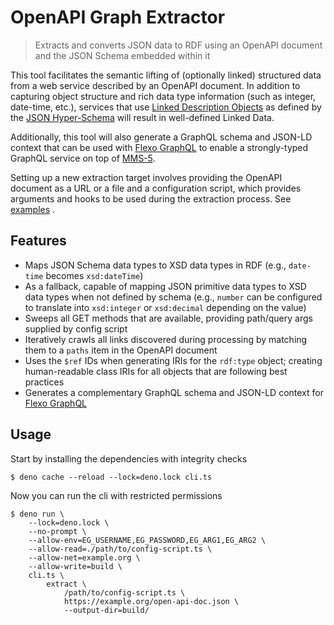 # OpenAPI Graph Extractor

> Extracts and converts JSON data to RDF using an OpenAPI document and the JSON Schema embedded within it

This tool facilitates the semantic lifting of (optionally linked) structured data from a web service described by an OpenAPI document. In addition to capturing object structure and rich data type information (such as integer, date-time, etc.), services that use [Linked Description Objects](https://json-schema.org/draft/2019-09/json-schema-hypermedia.html#ldo) as defined by the [JSON Hyper-Schema](https://json-schema.org/draft/2019-09/json-schema-hypermedia.html) will result in well-defined Linked Data.

Additionally, this tool will also generate a GraphQL schema and JSON-LD context that can be used with [Flexo GraphQL](https://github.com/Open-MBEE/flexo-graphql) to enable a strongly-typed GraphQL service on top of [MMS-5](https://github.com/Open-MBEE/mms5-layer1-service).

Setting up a new extraction target involves providing the OpenAPI document as a URL or a file and a configuration script, which provides arguments and hooks to be used during the extraction process. See [examples](/examples/) .


## Features

 - Maps JSON Schema data types to XSD data types in RDF (e.g., `date-time` becomes `xsd:dateTime`)
 - As a fallback, capable of mapping JSON primitive data types to XSD data types when not defined by schema (e.g., `number` can be configured to translate into `xsd:integer` or `xsd:decimal` depending on the value)
 - Sweeps all GET methods that are available, providing path/query args supplied by config script
 - Iteratively crawls all links discovered during processing by matching them to a `paths` item in the OpenAPI document
 - Uses the `$ref` IDs when generating IRIs for the `rdf:type` object; creating human-readable class IRIs for all objects that are following best practices
 - Generates a complementary GraphQL schema and JSON-LD context for [Flexo GraphQL](https://github.com/Open-MBEE/flexo-graphql)


## Usage

Start by installing the dependencies with integrity checks
```console
$ deno cache --reload --lock=deno.lock cli.ts
```

Now you can run the cli with restricted permissions
```console
$ deno run \
    --lock=deno.lock \
    --no-prompt \
    --allow-env=EG_USERNAME,EG_PASSWORD,EG_ARG1,EG_ARG2 \
    --allow-read=./path/to/config-script.ts \
    --allow-net=example.org \
    --allow-write=build \
    cli.ts \
        extract \
            /path/to/config-script.ts \
            https://example.org/open-api-doc.json \
            --output-dir=build/
```
